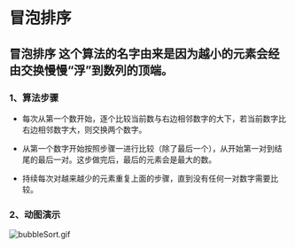 # 冒泡排序

## 冒泡排序 这个算法的名字由来是因为越小的元素会经由交换慢慢“浮”到数列的顶端。

### 1、算法步骤

  - 每次从第一个数开始，逐个比较当前数与右边相邻数字的大下，若当前数字比右边相邻数字大，则交换两个数字。
  
  - 从第一个数字开始按照步骤一进行比较（除了最后一个），从开始第一对到结尾的最后一对。这步做完后，最后的元素会是最大的数。
  
  - 持续每次对越来越少的元素重复上面的步骤，直到没有任何一对数字需要比较。
  
### 2、动图演示

![bubbleSort.gif](./bubble.gif)

